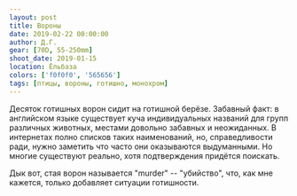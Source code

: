 ```yaml
---
layout: post
title: Вороны
date: 2019-02-22 00:00:00
author: Д.Г.
gear: [70D, 55-250mm]
shoot_date: 2019-01-15
location: Ёльбаза
colors: ['f0f0f0', '565656']
tags: [птицы, вороны, готишно, монохром]
---
```

Десяток готишных ворон сидит на готишной берёзе. Забавный факт: в английском языке существует куча индивидуальных названий для групп различных животных, местами довольно забавных и неожиданных. В интернетах полно списков таких наименований, но, справедливости ради, нужно заметить что часто они оказываются выдуманными. Но многие существуют реально, хотя подтверждения придётся поискать.

Дык вот, стая ворон называется "murder" -- "убийство", что, как мне кажется, только добавляет ситуации готишности.
